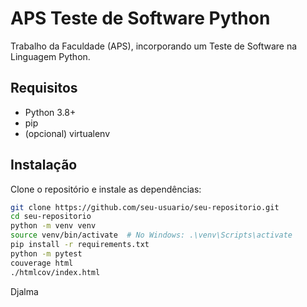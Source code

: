 # APS Teste de Software Python

Trabalho da Faculdade (APS), incorporando um Teste de Software na Linguagem Python.

## Requisitos

- Python 3.8+
- pip
- (opcional) virtualenv

## Instalação

Clone o repositório e instale as dependências:

```bash
git clone https://github.com/seu-usuario/seu-repositorio.git
cd seu-repositorio
python -m venv venv
source venv/bin/activate  # No Windows: .\venv\Scripts\activate
pip install -r requirements.txt
python -m pytest
couverage html
./htmlcov/index.html
````
Djalma
